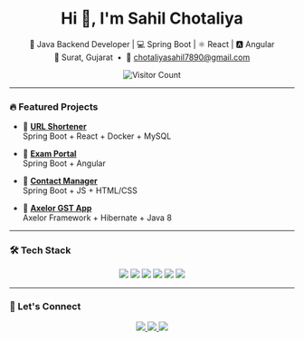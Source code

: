 <h1 align="center">Hi 👋, I'm Sahil Chotaliya</h1>

<p align="center">
  🚀 Java Backend Developer | 💻 Spring Boot | ⚛️ React | 🅰️ Angular <br>
  📍 Surat, Gujarat &nbsp;•&nbsp;
  📧 <a href="mailto:chotaliyasahil7890@gmail.com">chotaliyasahil7890@gmail.com</a>
</p>

<p align="center">
  <img src="https://komarev.com/ghpvc/?username=sahilchotaliya&label=Visitors&color=0e75b6&style=flat" alt="Visitor Count" />
</p>

---

### 🔥 Featured Projects

- 🔗 [**URL Shortener**](https://github.com/sahilchotaliya/url-shortener)  
  Spring Boot + React + Docker + MySQL

- 📝 [**Exam Portal**](https://github.com/sahilchotaliya/ExamPortal-SpringBoot)  
  Spring Boot + Angular

- 📇 [**Contact Manager**](https://github.com/sahilchotaliya/Contact-Management-System-)  
  Spring Boot + JS + HTML/CSS

- 🧾 [**Axelor GST App**](https://github.com/sahilchotaliya/Axelor-Gst-App)  
  Axelor Framework + Hibernate + Java 8

---

### 🛠️ Tech Stack

<p align="center">
  <img src="https://img.shields.io/badge/Java-ED8B00?style=for-the-badge&logo=java&logoColor=white"/>
  <img src="https://img.shields.io/badge/SpringBoot-6DB33F?style=for-the-badge&logo=springboot&logoColor=white"/>
  <img src="https://img.shields.io/badge/Angular-DD0031?style=for-the-badge&logo=angular&logoColor=white"/>
  <img src="https://img.shields.io/badge/React-20232A?style=for-the-badge&logo=react&logoColor=61DAFB"/>
  <img src="https://img.shields.io/badge/Laravel-F55247?style=for-the-badge&logo=laravel&logoColor=white"/>
  <img src="https://img.shields.io/badge/MySQL-00758F?style=for-the-badge&logo=mysql&logoColor=white"/>
</p>

---

### 🤝 Let's Connect

<p align="center">
  <a href="mailto:chotaliyasahil7890@gmail.com">
    <img src="https://img.shields.io/badge/Email-D14836?style=for-the-badge&logo=gmail&logoColor=white" />
  </a>
  <a href="https://linkedin.com/in/sahil-chotaliya" target="_blank">
    <img src="https://img.shields.io/badge/LinkedIn-blue?style=for-the-badge&logo=linkedin&logoColor=white" />
  </a>
  <a href="https://github.com/sahilchotaliya" target="_blank">
    <img src="https://img.shields.io/badge/GitHub-333?style=for-the-badge&logo=github&logoColor=white" />
  </a>
</p>
